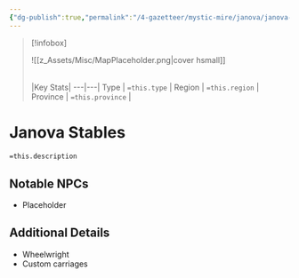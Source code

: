 ```yaml
---
{"dg-publish":true,"permalink":"/4-gazetteer/mystic-mire/janova/janova-stables/"}
---
```





> [!infobox]
> 
> ![[z_Assets/Misc/MapPlaceholder.png\|cover hsmall]]
> ###### 
> |Key Stats|
> ---|---|
> Type | `=this.type` |
> Region | `=this.region` |
> Province | `=this.province` |

# Janova Stables

 `=this.description`

## Notable NPCs 
- Placeholder 

## Additional Details
- Wheelwright 
- Custom carriages 

